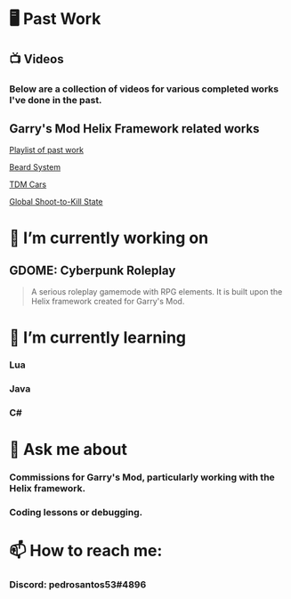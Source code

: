 <!--
**pedrosantos53/pedrosantos53** is a ✨ _special_ ✨ repository because its `README.md` (this file) appears on your GitHub profile.

Here are some ideas to get you started:

- 🔭 I’m currently working on ...
- 🌱 I’m currently learning ...
- 👯 I’m looking to collaborate on ...
- 🤔 I’m looking for help with ...
- 💬 Ask me about ...
- 📫 How to reach me: ...
- 😄 Pronouns: ...
- ⚡ Fun fact: ...
-->

# :desktop_computer: Past Work
## :tv: Videos
### Below are a collection of videos for various completed works I've done in the past.
## Garry's Mod Helix Framework related works
[Playlist of past work](https://www.youtube.com/playlist?list=PL50V8K9LmkBKDSyHqVrG-ihJVH87Ilq6_)

[Beard System](https://www.youtube.com/watch?v=l7DI9xsG8rw)

[TDM Cars](https://www.youtube.com/watch?v=Gtc_TLLnlng)

[Global Shoot-to-Kill State](https://www.youtube.com/watch?v=EYbvaPSBzB8)


# 🔭 I’m currently working on
## GDOME: Cyberpunk Roleplay
> A serious roleplay gamemode with RPG elements. It is built upon the Helix framework created for Garry's Mod.
# 🌱 I’m currently learning
### 	Lua
### 	Java
### 	C#
# 💬 Ask me about
###	Commissions for Garry's Mod, particularly working with the Helix framework.
###	Coding lessons or debugging.
# 📫 How to reach me:
###	Discord: pedrosantos53#4896
